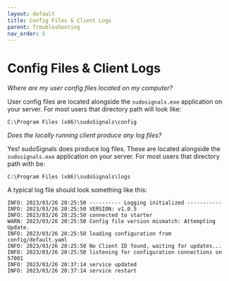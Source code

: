 ```yaml
---
layout: default
title: Config Files & Client Logs
parent: Troubleshooting
nav_order: 5
---
```


# Config Files & Client Logs

_Where are my user config files located on my computer?_

User config files are located alongside the `sudosignals.exe` application on your server. For most users that directory path will look like:  

`C:\Program Files (x86)\sudoSignals\config`

_Does the locally running client produce any log files?_

Yes! sudoSignals does produce log files. These are located alongside the `sudosignals.exe` application on your server. For most users that directory path with be:  

`C:\Program Files (x86)\sudoSignals\logs`

A typical log file should look something like this:

```
INFO: 2023/03/26 20:25:50 ---------- Logging initialized -----------
INFO: 2023/03/26 20:25:50 VERSION: v1.0.5
INFO: 2023/03/26 20:25:50 connected to starter
WARN: 2023/03/26 20:25:50 Config file version mismatch: Attempting Update.
INFO: 2023/03/26 20:25:50 loading configuration from config/default.yaml
INFO: 2023/03/26 20:25:50 No Client ID found, waiting for updates...
INFO: 2023/03/26 20:25:50 listening for configuration connections on 57001
INFO: 2023/03/26 20:37:14 service updated
INFO: 2023/03/26 20:37:14 service restart
```